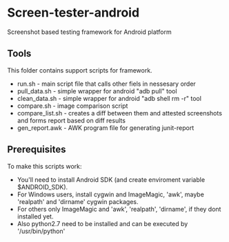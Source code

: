 Screen-tester-android
=====================

Screenshot based testing framework for Android platform

Tools
-----

This folder contains support scripts for framework.

* run.sh - main script file that calls other fiels in nessesary order
* pull_data.sh - simple wrapper for android "adb pull" tool
* clean_data.sh - simple wrapper for android "adb shell rm -r" tool
* compare.sh - image comparison script
* compare_list.sh - creates a diff between them and attested screenshots and forms report based on diff results
* gen_report.awk - AWK program file for generating junit-report

Prerequisites
-------------

To make this scripts work:

* You'll need to install Android SDK (and create enviroment variable $ANDROID_SDK).
* For Windows users, install cygwin and ImageMagic, 'awk', maybe 'realpath' and 'dirname' cygwin packages.
* For others only ImageMagic and 'awk', 'realpath', 'dirname', if they dont installed yet. 
* Also python2.7 need to be installed and can be executed by '/usr/bin/python'
